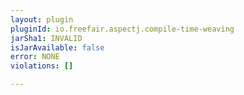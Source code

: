 ```yaml
---
layout: plugin
pluginId: io.freefair.aspectj.compile-time-weaving
jarSha1: INVALID
isJarAvailable: false
error: NONE
violations: []

---
```

